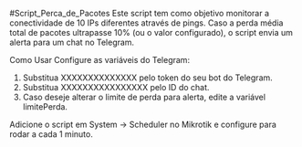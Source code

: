 #Script_Perca_de_Pacotes
Este script tem como objetivo monitorar a conectividade de 10 IPs diferentes através de pings. Caso a perda média total de pacotes ultrapasse 10% (ou o valor configurado), o script envia um alerta para um chat no Telegram.

Como Usar
Configure as variáveis do Telegram:


1. Substitua XXXXXXXXXXXXXX pelo token do seu bot do Telegram.
2. Substitua XXXXXXXXXXXXXXXX pelo ID do chat.
3. Caso deseje alterar o limite de perda para alerta, edite a variável limitePerda.

Adicione o script em System → Scheduler no Mikrotik e configure para rodar a cada 1 minuto.